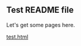 <head>
  <title>A test arXiv page title</title>
  <link rel="stylesheet" href="https://use.typekit.net/ppc5pja.css">
  <link rel="stylesheet" type="text/css" href="https://arxiv.github.io/discussion/arxiv-parent-theme.css" />
</head>

## Test README file

Let's get some pages here.

<a href="test.html">test.html</a>

<script src="https://giscus.app/client.js"
        data-repo="arxiv/discussion"
        data-repo-id="R_kgDOHzoccw"
        data-category-id="DIC_kwDOHzocc84CQwr5"
        data-mapping="pathname"
        data-strict="0"
        data-reactions-enabled="1"
        data-emit-metadata="0"
        data-input-position="bottom"
        data-theme="https://arxiv.github.io/discussion/arxiv-giscus-theme.css"
        data-lang="en"
        crossorigin="anonymous"
        async>

</script>
